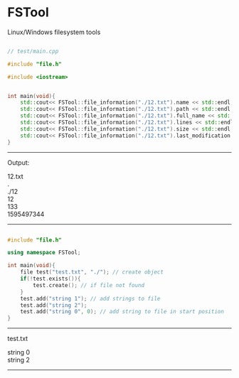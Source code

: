 # FSTool
Linux/Windows filesystem tools


```C++

// test/main.cpp

#include "file.h"

#include <iostream>


int main(void){
    std::cout<< FSTool::file_information("./12.txt").name << std::endl;
    std::cout<< FSTool::file_information("./12.txt").path << std::endl;
    std::cout<< FSTool::file_information("./12.txt").full_name << std::endl;
    std::cout<< FSTool::file_information("./12.txt").lines << std::endl;
    std::cout<< FSTool::file_information("./12.txt").size << std::endl;
    std::cout<< FSTool::file_information("./12.txt").last_modification << std::endl;
}

```
________________
Output:

12.txt <br>
. <br>
./12 <br>
12 <br>
133 <br>
1595497344 <br>
________________


```C++

#include "file.h"

using namespace FSTool;

int main(void){
    file test("test.txt", "./"); // create object
    if(!test.exists()){
        test.create(); // if file not found
    }
    test.add("string 1"); // add strings to file
    test.add("string 2");
    test.add("string 0", 0); // add string to file in start position 
}

```
________________
test.txt 

string 0 <br>
string 2 <br>

________________


